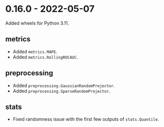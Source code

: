 # 0.16.0 - 2022-05-07

Added wheels for Python 3.11.

## metrics

- Added `metrics.MAPE`.
- Added `metrics.RollingROCAUC`.

## preprocessing

- Added `preprocessing.GaussianRandomProjector`.
- Added `preprocessing.SparseRandomProjector`.

## stats

- Fixed randomness issue with the first few outputs of `stats.Quantile`.
